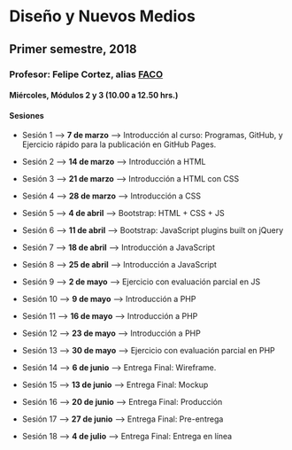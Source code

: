 # Diseño y Nuevos Medios
## Primer semestre, 2018
### Profesor: Felipe Cortez, alias [FACO](http://profesor.faco.cl)

#### Miércoles, Módulos 2 y 3 (10.00 a 12.50 hrs.)

#### Sesiones 

- Sesión 1 --> **7 de marzo** --> Introducción al curso: Programas, GitHub, y Ejercicio rápido para la publicación en GitHub Pages.

- Sesión 2 --> **14 de marzo** --> Introducción a HTML

- Sesión 3 --> **21 de marzo** --> Introducción a HTML con CSS

- Sesión 4 --> **28 de marzo**  --> Introducción a CSS

- Sesión 5 --> **4 de abril**  --> Bootstrap: HTML + CSS + JS

- Sesión 6 --> **11 de abril**  --> Bootstrap: JavaScript plugins built on jQuery

- Sesión 7 --> **18 de abril**  --> Introducción a JavaScript

- Sesión 8 --> **25 de abril**  --> Introducción a JavaScript

- Sesión 9 --> **2 de mayo** --> Ejercicio con evaluación parcial en JS

- Sesión 10 --> **9 de mayo** --> Introducción a PHP

- Sesión 11 --> **16 de mayo** --> Introducción a PHP

- Sesión 12 --> **23 de mayo** --> Introducción a PHP

- Sesión 13 --> **30 de mayo** --> Ejercicio con evaluación parcial en PHP

- Sesión 14 --> **6 de junio** --> Entrega Final: Wireframe.

- Sesión 15 --> **13 de junio** --> Entrega Final: Mockup

- Sesión 16 --> **20 de junio** --> Entrega Final: Producción

- Sesión 17 --> **27 de junio** --> Entrega Final: Pre-entrega

- Sesión 18 --> **4 de julio** --> Entrega Final: Entrega en línea

